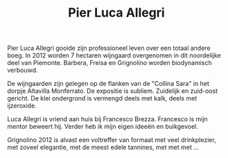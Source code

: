 ﻿---
title: Pier Luca Allegri
huis:  Tenuta 2201
dept:  
regio: Piemonte
photo: allegri.jpg
layout: wijnhuis

wijnen:
    - naam:  Grignolino'12
      ref:   
      app:   D.O.C.P. Grignolino del Monferrato Casalese
      type:  Rosso
      cep:   Grignolino
      prijs: €10.00

---
Pier Luca Allegri gooide zijn professioneel leven over een totaal andere boeg. 
In 2012 worden 7 hectaren wijngaard overgenomen in dit noordelijke deel van Piemonte.
Barbera, Freisa en Grignolino worden biodynamisch verbouwd.

De wijngaarden zijn gelegen op de flanken van de "Collina Sara" in het dorpje Altavilla Monferrato.
De expositie is subliem. Zuidelijk en zuid-oost gericht. De klei ondergrond is vermengd deels met kalk, deels met ijzeroxide.

Luca Allegri is vriend aan huis bij Francesco Brezza. Francesco is mijn mentor beweert hij.
Verder heb ik mijn eigen ideeën en buikgevoel.

Grignolino 2012 is alvast een voltreffer van formaat met veel drinkplezier, met zoveel elegantie, met de meest edele tannines, met met met ...

